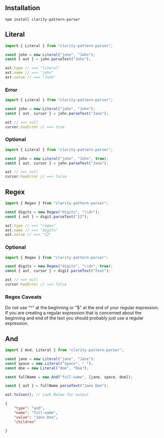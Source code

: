 ## Installation

```
npm install clarity-pattern-parser
```

## Literal
```ts
import { Literal } from "clarity-pattern-parser";

const john = new Literal("john", "John");
const { ast } = john.parseText("John");

ast.type // ==> "literal"
ast.name // ==> "john"
ast.value // ==> "John"
```

### Error
```ts
import { Literal } from "clarity-pattern-parser";

const john = new Literal("john", "John");
const { ast, cursor } = john.parseText("Jane");

ast // ==> null
cursor.hasError // ==> true
```

### Optional
```ts
import { Literal } from "clarity-pattern-parser";

const john = new Literal("john", "John", true);
const { ast, cursor } = john.parseText("Jane");

ast // ==> null
cursor.hasError // ==> false
```

## Regex
```ts
import { Regex } from "clarity-pattern-parser";

const digits = new Regex("digits", "\\d+");
const { ast } = digit.parseText("12");

ast.type // ==> "regex"
ast.name // ==> "digits"
ast.value // ==> "12"
```

### Optional 
```ts
import { Regex } from "clarity-pattern-parser";

const digits = new Regex("digits", "\\d+", true);
const { ast, cursor } = digit.parseText("Text");

ast // ==> null
cursor.hasError // ==> false
```

### Regex Caveats
Do not use "^" at the beginning or "$" at the end of your regular expression. If you are creating a regular expression that is concerned about the beginning and end of the text you should probably just use a regular expression.

## And
```ts
import { And, Literal } from "clarity-pattern-parser";

const jane = new Literal("jane", "Jane");
const space = new Literal("space", " ");
const doe = new Literal("doe", "Doe");

const fullName = new And("full-name", [jane, space, doe]);

const { ast } = fullName.parseText("Jane Doe");

ast.toJson(); // Look Below for output
```

```json
{
    "type": "and",
    "name": "full-name",
    "value": "Jane Doe",
    "children"

}
```